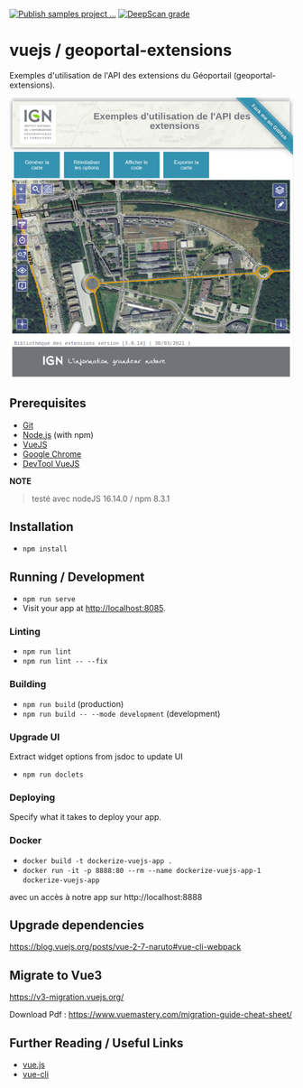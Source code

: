 [![Publish samples project ...](https://github.com/IGNF/geoportal-extensions-openlayers-samples/actions/workflows/build.yml/badge.svg?branch=master)](https://github.com/IGNF/geoportal-extensions-openlayers-samples/actions/workflows/build.yml)
[![DeepScan grade](https://deepscan.io/api/teams/12425/projects/17129/branches/382181/badge/grade.svg)](https://deepscan.io/dashboard#view=project&tid=12425&pid=17129&bid=382181)

# vuejs / geoportal-extensions

Exemples d'utilisation de l'API des extensions du Géoportail (geoportal-extensions).

![Exemple Image](capture.png)

## Prerequisites

* [Git](https://git-scm.com/)
* [Node.js](https://nodejs.org/) (with npm)
* [VueJS](https://fr.vuejs.org/)
* [Google Chrome](https://google.com/chrome/)
* [DevTool VueJS](https://devtools.vuejs.org/guide/installation.html)

**NOTE**
> testé avec nodeJS 16.14.0 / npm 8.3.1

## Installation

* `npm install`

## Running / Development

* `npm run serve`
* Visit your app at [http://localhost:8085](http://localhost:8085).

### Linting

* `npm run lint`
* `npm run lint -- --fix`

### Building

* `npm run build` (production)
* `npm run build -- --mode development` (development)

### Upgrade UI

Extract widget options from jsdoc to update UI

* `npm run doclets`

### Deploying

Specify what it takes to deploy your app.

### Docker

* `docker build -t dockerize-vuejs-app .`
* `docker run -it -p 8888:80 --rm --name dockerize-vuejs-app-1 dockerize-vuejs-app`

avec un accès à notre app sur http://localhost:8888

## Upgrade dependencies

<https://blog.vuejs.org/posts/vue-2-7-naruto#vue-cli-webpack>

## Migrate to Vue3

<https://v3-migration.vuejs.org/>

Download Pdf : <https://www.vuemastery.com/migration-guide-cheat-sheet/>

## Further Reading / Useful Links

* [vue.js](https://fr.vuejs.org/)
* [vue-cli](https://cli.vuejs.org/)
